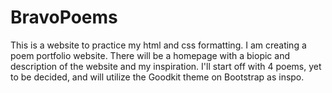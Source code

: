 # BravoPoems
This is a website to practice my html and css formatting. I am creating a poem portfolio website. There will be a homepage with a biopic and description of the website and my inspiration. I'll start off with 4 poems, yet to be decided, and will utilize the Goodkit theme on Bootstrap as inspo.
